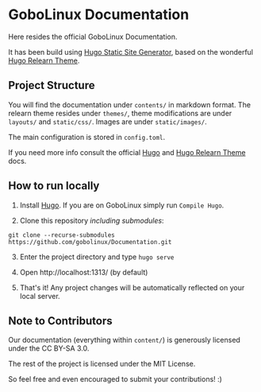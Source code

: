 # GoboLinux Documentation

Here resides the official GoboLinux Documentation.

It has been build using [Hugo Static Site Generator](https://gohugo.io/), based on the wonderful [Hugo Relearn Theme](https://mcshelby.github.io/hugo-theme-relearn/).

## Project Structure

You will find the documentation under `contents/` in markdown format.
The relearn theme resides under `themes/`, theme modifications are under `layouts/` and `static/css/`. Images are under `static/images/`.

The main configuration is stored in `config.toml`.

If you need more info consult the official [Hugo](https://gohugo.io/documentation/) and [Hugo Relearn Theme](https://mcshelby.github.io/hugo-theme-relearn/) docs.

## How to run locally

1. Install [Hugo](https://gohugo.io/). If you are on GoboLinux simply run `Compile Hugo`.

2. Clone this repository *including submodules*:
```shell
git clone --recurse-submodules https://github.com/gobolinux/Documentation.git
```

3. Enter the project directory and type `hugo serve`

4. Open http://localhost:1313/ (by default)

5. That's it! Any project changes will be automatically reflected on your local server.

## Note to Contributors

Our documentation (everything within `content/`) is generously licensed under the CC BY-SA 3.0.

The rest of the project is licensed under the MIT License.

So feel free and even encouraged to submit your contributions! :)
